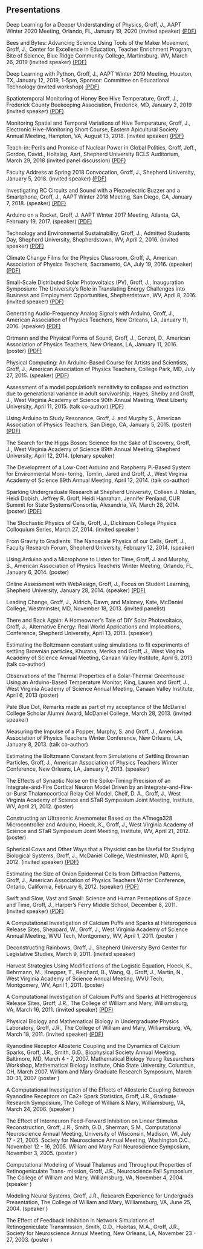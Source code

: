 ## Presentations

Deep Learning for a Deeper Understanding of Physics, Groff, J., AAPT Winter 2020 Meeting, Orlando, FL, January 19, 2020 (invited speaker) [(PDF)](https://groff-portfolio.s3.amazonaws.com/presentations/groff-2020-aapt.pdf)

Bees and Bytes: Advancing Science Using Tools of the Maker Movement, Groff, J., Center for Excellence in Education, Teacher Enrichment Program, Bite of Science, Blue Ridge Community College, Martinsburg, WV, March 26, 2019 (invited speaker) [(PDF)](https://groff-portfolio.s3.amazonaws.com/presentations/groff-2019-cee.pdf)

Deep Learning with Python, Groff, J., AAPT Winter 2019 Meeting, Houston, TX, January 12, 2019, 1-5pm, Sponsor: Committee on Educational Technology (invited workshop) [(PDF)](https://groff-portfolio.s3.amazonaws.com/presentations/groff-w2019-aapt.pdf)

Spatiotemporal Monitoring of Honey Bee Hive Temperature, Groff, J., Frederick County Beekeeping Association, Frederick, MD, January 2, 2019 (invited speaker) [(PDF)](https://groff-portfolio.s3.amazonaws.com/presentations/groff-2019-fcba.pdf)

Monitoring Spatial and Temporal Variations of Hive Temperature, Groff, J., Electronic Hive-Monitoring Short Course, Eastern Apicultural Society Annual Meeting, Hampton, VA, August 13, 2018. (invited speaker) [(PDF)](https://groff-portfolio.s3.amazonaws.com/presentations/groff-2018-eas.pdf)

Teach-in: Perils and Promise of Nuclear Power in Global Politics, Groff, Jeff., Gordon, David., Holtslag, Aart, Shepherd University BCLS Auditorium, March 29, 2018 (invited panel discussion) [(PDF)](https://groff-portfolio.s3.amazonaws.com/presentations/groff-2018-teachin.pdf)

Faculty Address at Spring 2018 Convocation, Groff, J., Shepherd University, January 5, 2018. (invited speaker) [(PDF)](https://groff-portfolio.s3.amazonaws.com/presentations/groff-2018-convocation.pdf)

Investigating RC Circuits and Sound with a Piezoelectric Buzzer and a Smartphone, Groff, J., AAPT Winter 2018 Meeting, San Diego, CA, January 7, 2018. (speaker) [(PDF)](https://groff-portfolio.s3.amazonaws.com/presentations/groff-w2018-aapt.pdf)

Arduino on a Rocket, Groff, J. AAPT Winter 2017 Meeting, Atlanta, GA, February 19, 2017. (speaker) [(PDF)](https://groff-portfolio.s3.amazonaws.com/presentations/groff-w2017-aapt.pdf)

Technology and Environmental Sustainability, Groff, J., Admitted Students Day, Shepherd University, Shepherdstown, WV, April 2, 2016. (invited speaker) [(PDF)](https://groff-portfolio.s3.amazonaws.com/presentations/groff-2016-asd.pdf)

Climate Change Films for the Physics Classroom, Groff, J., American Association of Physics Teachers, Sacramento, CA, July 19, 2016. (speaker) [(PDF)](https://groff-portfolio.s3.amazonaws.com/presentations/groff-s2016-aapt.pdf)

Small-Scale Distributed Solar Photovoltaics (PV), Groff, J., Inauguration Symposium: The University’s Role in Translating Energy Challenges into Business and Employment Opportunities, Shepherdstown, WV, April 8, 2016. (invited speaker) [(PDF)](https://groff-portfolio.s3.amazonaws.com/presentations/groff-2016-es.pdf)

Generating Audio-Frequency Analog Signals with Arduino, Groff, J., American Association of Physics Teachers, New Orleans, LA, January 11, 2016. (speaker) [(PDF)](https://groff-portfolio.s3.amazonaws.com/presentations/groff-w2016-aapt.pdf)

Ortmann and the Physical Forms of Sound, Groff, J., Gonzol, D., American Association of Physics Teachers, New Orleans, LA, January 11, 2016. (poster) [(PDF)](https://groff-portfolio.s3.amazonaws.com/presentations/groff-w2016-aaptposter.pdf)

Physical Computing: An Arduino-Based Course for Artists and Scientists, Groff, J., American Association of Physics Teachers, College Park, MD, July 27, 2015. (speaker) [(PDF)](https://groff-portfolio.s3.amazonaws.com/presentations/groff-s2015-aapt.pdf)

Assessment of a model population’s sensitivity to collapse and extinction due to generational variance in adult survivorship, Hayes, Shelby and Groff, J., West Virginia Academy of Science 90th Annual Meeting, West Liberty University,  April  11,  2015.  (talk co-author) [(PDF)](https://groff-portfolio.s3.amazonaws.com/presentations/hayes-2015-wvas.pdf)

Using Arduino to Study Resonance, Groff, J. and Murphy S., American Association of Physics Teachers, San Diego, CA, January 5, 2015. (poster) [(PDF)](https://groff-portfolio.s3.amazonaws.com/presentations/groff-w2015-aaptposter.pdf)

The Search for the Higgs Boson: Science for the Sake of Discovery, Groff, J., West Virginia Academy of Science 89th Annual Meeting, Shepherd University, April 12, 2014.  (plenary speaker)

The Development of a Low-Cost Arduino and Raspberry Pi-Based System for Environmental Moni- toring, Tomlin, Jared and Groff, J., West Virginia Academy of Science 89th Annual Meeting, April 12, 2014.  (talk co-author)

Sparking Undergraduate Research at Shepherd University, Colleen J. Nolan, Heidi Dobish, Jeffrey R. Groff, Heidi Hanrahan, Jennifer Penland, CUR Summit for State Systems/Consortia, Alexandria, VA,  March 28, 2014. (poster) [(PDF)](https://groff-portfolio.s3.amazonaws.com/presentations/nolan-2014-cur.pdf)

The Stochastic Physics of Cells, Groff, J., Dickinson College Physics Colloquium Series, March 27, 2014. (invited speaker )

From Gravity to Gradients: The Nanoscale Physics of our Cells, Groff, J., Faculty Research Forum, Shepherd University, February 12, 2014. (speaker)

Using Arduino and a Microphone to Listen for Time, Groff, J. and Murphy, S., American Association of Physics Teachers Winter Meeting, Orlando, FL, January 6, 2014. (poster)

Online Assessment with WebAssign, Groff, J., Focus on Student Learning, Shepherd University, January 28, 2014. (speaker) [(PDF)](https://groff-portfolio.s3.amazonaws.com/presentations/groff-2014-fosl.pdf)

Leading Change, Groff, J., Aldrich, Dawn, and Maloney, Kate, McDaniel College, Westminster, MD, November 18, 2013. (invited panelist)

There and Back Again: A Homeowner’s Tale of DIY Solar Photovoltaics, Groff, J., Alternative Energy: Real World Applications and Implications, Conference, Shepherd University,  April  13, 2013. (speaker)

Estimating the Boltzmann constant using simulations to fit experiments of settling Brownian particles, Khurana, Merika and Groff, J., West Virginia Academy of Science Annual Meeting, Canaan Valley Institute, April 6, 2013 (talk co-author)

Observations of the Thermal Properties of a Solar-Thermal Greenhouse Using an Arduino-Based Temperature Monitor, King, Lauren and Groff, J., West Virginia Academy of Science Annual Meeting, Canaan Valley Institute, April 6, 2013 (poster)

Pale Blue Dot, Remarks made as part of my acceptance of the McDaniel College Scholar Alumni Award, McDaniel College, March 28, 2013. (invited speaker)

Measuring the Impulse of a Popper, Murphy, S. and Groff, J., American Association of Physics Teachers Winter Conference, New Orleans, LA, January 8, 2013. (talk co-author)

Estimating the Boltzmann Constant from Simulations of Settling Brownian Particles, Groff, J., American Association of Physics Teachers Winter Conference, New Orleans, LA, January 7, 2013. (speaker)

The Effects of Synaptic Noise on the Spike-Timing Precision of an Integrate-and-Fire Cortical Neuron Model Driven by an Integrate-and-Fire-or-Burst Thalamocortical Relay Cell Model, Chelf, D. A., Groff, J., West Virginia Academy of Science and STaR Symposium Joint Meeting, Institute, WV, April 21, 2012.  (poster)

Constructing an Ultrasonic Anemometer Based on the ATmega328 Microcontroller and Arduino, Hoeck, K., Groff, J., West Virginia Academy of Science and STaR Symposium Joint Meeting, Institute, WV, April 21, 2012.  (poster)

Spherical Cows and Other Ways that a Physicist can be Useful for Studying Biological Systems, Groff, J., McDaniel College, Westminster, MD, April 5, 2012. (invited speaker) [(PDF)](https://groff-portfolio.s3.amazonaws.com/presentations/groff-2012-mc.pdf)

Estimating the Size of Onion Epidermal Cells from Diffraction Patterns, Groff, J., American Association of Physics Teachers Winter Conference, Ontario, California, February 6, 2012. (speaker) [(PDF)](https://groff-portfolio.s3.amazonaws.com/presentations/groff-2012-aapt.pdf)

Swift and Slow, Vast and Small: Science and Human Perceptions of Space and Time, Groff, J., Harper’s Ferry Middle School, December 8, 2011. (invited speaker) [(PDF)](https://groff-portfolio.s3.amazonaws.com/presentations/groff-2011-hfms.pdf)

A Computational Investigation of Calcium Puffs and Sparks at Heterogenous Release Sites, Sheppard, W., Groff, J., West Virginia Academy of  Science  Annual  Meeting,  WVU  Tech,  Montgomery, WV, April  1, 2011.  (poster )

Deconstructing Rainbows, Groff, J., Shepherd University Byrd Center for Legislative Studies, March 9, 2011. (invited speaker)

Harvest Strategies Using Modifications of the Logistic Equation, Hoeck, K., Behrmann, M., Knepper, T., Reichard, B., Wang, Q., Groff, J., Martin, N., West Virginia Academy of Science Annual Meeting, WVU Tech, Montgomery, WV, April 1, 2011. (poster)

A Computational Investigation of Calcium Puffs and Sparks at Heterogenous Release Sites, Groff, J.R., The College of William and Mary, Williamsburg, VA, March 16, 2011. (invited speaker) [(PDF)](https://groff-portfolio.s3.amazonaws.com/presentations/groff-2011-wm.pdf)
 
Physical Biology and Mathematical Biology in Undergraduate Physics Laboratory, Groff, J.R., The College of William and Mary, Williamsburg, VA, March 18, 2011. (invited speaker) [(PDF)](https://groff-portfolio.s3.amazonaws.com/presentations/groff-2011-wm-b.pdf)

Ryanodine Receptor Allosteric Coupling and the Dynamics of Calcium Sparks, Groff, J.R., Smith, G.D., Biophysical Society Annual Meeting, Baltimore, MD, March 4 - 7, 2007. Mathematical Biology Young Researchers Workshop, Mathematical Biology Institute, Ohio State University, Columbus, OH, March 2007. William and Mary Graduate Research Symposium, March 30-31, 2007 (poster )

A Computational Investigation of the Effects of Allosteric Coupling Between Ryanodine Receptors on Ca2+ Spark Statistics, Groff, J.R., Graduate Research Symposium, The College of William & Mary, Williamsburg, VA, March 24, 2006. (speaker )

The Effect of Interneuron Feed-Forward Inhibition on Linear Stimulus Reconstruction, Groff, J.R., Smith, G.D., Sherman, S.M., Computational Neuroscience Annual Meeting, University of Wisconsin, Madison, WI, July 17 - 21, 2005. Society for Neuroscience Annual Meeting, Washington D.C., November 12 - 16, 2005. William and Mary Fall Neuroscience Symposium, November 3, 2005. (poster )

Computational Modeling of Visual Thalamus and Throughput Properties of Retinogeniculate Trans- mission, Groff, J.R., Neuroscience Fall Symposium, The College of William and Mary, Williamsburg, VA, November 4, 2004.  (speaker )

Modeling Neural Systems, Groff, J.R., Research Experience for Undergrads Presentation, The College of William and Mary, Williamsburg, VA, June 25, 2004. (speaker )

The Effect of Feedback Inhibition in Network Simulations of Retinogeniculate Transmission, Smith, G.D., Huertas, M.A., Groff, J.R., Society for Neuroscience Annual Meeting, New Orleans, LA, November 23 - 27, 2003. (poster )
